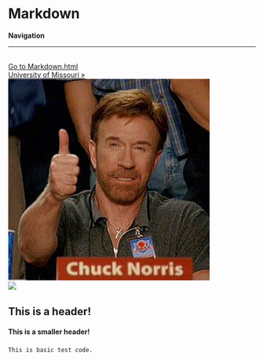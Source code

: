# Markdown
<b>Navigation</b>
<hr>
<br><a href="markdown.html">Go to Markdown.html</a>
<br><a href="https://missouri.edu">University of Missouri &raquo;</a>

<img src="iu.jpg">
<br><img src="https://i.imgur.com/lVlPvCB.gif">

<h2>This is a header!</h2>

<h4>This is a smaller header!</h4>

<code><p>This is basic test code.</p></code>
